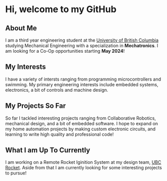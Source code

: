 # Hi, welcome to my GitHub

## About Me
I am a third year engineering student at the [University of British Columbia](https://en.wikipedia.org/wiki/University_of_British_Columbia) studying Mechanical Engineering 
with a specialization in **Mechatronics**. I am looking for a Co-Op opportunities starting **May 2024**!

## My Interests
I have a variety of intersts ranging from programming microcontrollers and swimming. My primary engineering interests include embedded systems, electronics, a bit of controls and machine design. 

## My Projects So Far
So far I tackled interesting projects ranging from Collaborative Robotics, mechanical design, and a bit of embedded software. I hope to expand on my home automation projects by making custom electronic circuits, 
and learning to write high quality and professional code!

## What I am Up To Currently
I am working on a Remote Rocket Iginition System at my design team, [UBC Rocket](https://www.ubcrocket.com/). Aside from that I am currently looking for some interesting projects to pursue!
